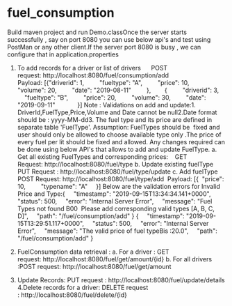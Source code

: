 # fuel_consumption
Build maven project and run Demo.classOnce the server starts successfully , say on port 8080 you can use below api's and test using PostMan or any other client.If the server port 8080 is busy , we can configure that in application.properties

1. To add records for a driver or list of drivers     
POST request: http://localhost:8080/fuel/consumption/add 
Payload: [{"driverid": 1,
        "fueltype": "A",
        "price": 10,
        "volume": 20,
        "date": "2019-08-11"
        },
       {
        "driverid": 3,
        "fueltype": "B",
        "price": 20,
        "volume": 30,
        "date": "2019-09-11"
            }]
Note : Validations on add and update:1. DriverId,FuelType,Price,Volume and Date cannot be null2.Date format should be : yyyy-MM-dd3. The fuel type and its price are defined in separate table 'FuelType'.
Assumption: FuelTypes should be  fixed and user should only be allowed to choose available type only .The price of every fuel per lit should be fixed and allowed.
Any changes required can be done using below API's that allows to add and update FuelType.
a. Get all existing FuelTypes and corresponding prices:    
GET Request: http://localhost:8080/fuel/type
b. Update existing fuelType 
PUT Request : http://localhost:8080/fuel/type/update
c. Add fuelType   
POST Request: http://localhost:8080/fuel/type/add  
Payload: [{  "price": 10,
        "typename": "A"
    }]
Below are the validation errors for Invalid Price and Type:{
    "timestamp": "2019-09-15T13:34:34.141+0000",
    "status": 500,
    "error": "Internal Server Error",
    "message": "Fuel Types not found B00  Please add corresponding valid types [A, B, C, D]",
    "path": "/fuel/consumption/add"
}
{
    "timestamp": "2019-09-15T13:29:51.117+0000",
    "status": 500,
    "error": "Internal Server Error",
    "message": "The valid price of fuel typeBis :20.0",
    "path": "/fuel/consumption/add"
}


2. FuelConsumption data retrieval :
a. For a driver :
GET request: http://localhost:8080/fuel/get/amount/{id}
b. For all drivers :POST request: http://localhost:8080/fuel/get/amount

3. Update Records:
PUT request : http://localhost:8080/fuel/update/details
4.Delete records for a driver:
DELETE request : http://localhost:8080/fuel/delete/{id}
